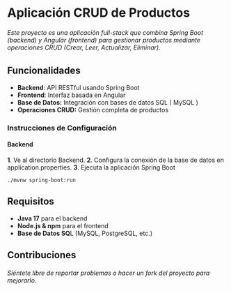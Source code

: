 # **Aplicación CRUD de Productos**

###### Este proyecto es una aplicación full-stack que combina Spring Boot (backend) y Angular (frontend) para gestionar productos mediante operaciones CRUD (Crear, Leer, Actualizar, Eliminar).

##  Funcionalidades

- **Backend**: API RESTful usando Spring Boot
- **Frontend**: Interfaz basada en Angular
- **Base de Datos:** Integración con bases de datos SQL ( MySQL )
- **Operaciones CRUD:** Gestión completa de productos

### Instrucciones de Configuración
#### Backend
**1**. Ve al directorio Backend.
**2**. Configura la conexión de la base de datos en application.properties.
**3**. Ejecuta la aplicación Spring Boot


    ./mvnw spring-boot:run
	
## Requisitos
- **Java 17** para el backend
- **Node.js & npm** para el frontend
- **Base de Datos SQ**L (MySQL, PostgreSQL, etc.)

## Contribuciones
###### Siéntete libre de reportar problemas o hacer un fork del proyecto para mejorarlo.
